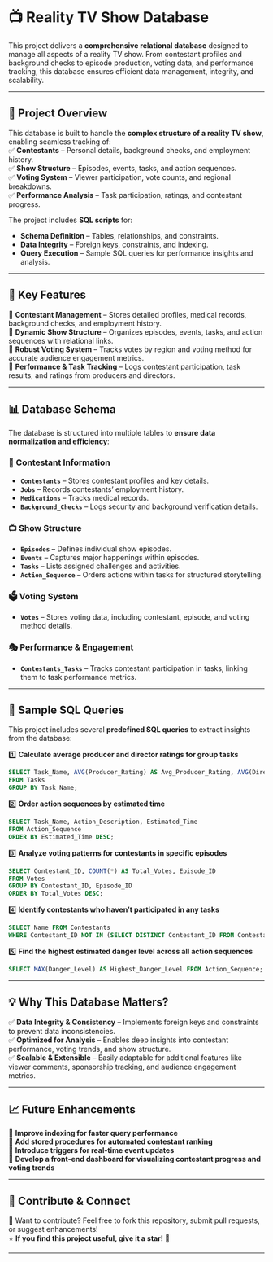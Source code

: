 # **📺 Reality TV Show Database**  

This project delivers a **comprehensive relational database** designed to manage all aspects of a reality TV show. From contestant profiles and background checks to episode production, voting data, and performance tracking, this database ensures efficient data management, integrity, and scalability.  

---

## **📌 Project Overview**  

This database is built to handle the **complex structure of a reality TV show**, enabling seamless tracking of:  
✅ **Contestants** – Personal details, background checks, and employment history.  
✅ **Show Structure** – Episodes, events, tasks, and action sequences.  
✅ **Voting System** – Viewer participation, vote counts, and regional breakdowns.  
✅ **Performance Analysis** – Task participation, ratings, and contestant progress.  

The project includes **SQL scripts** for:  
- **Schema Definition** – Tables, relationships, and constraints.  
- **Data Integrity** – Foreign keys, constraints, and indexing.  
- **Query Execution** – Sample SQL queries for performance insights and analysis.  

---

## **🚀 Key Features**  

🔹 **Contestant Management** – Stores detailed profiles, medical records, background checks, and employment history.  
🔹 **Dynamic Show Structure** – Organizes episodes, events, tasks, and action sequences with relational links.  
🔹 **Robust Voting System** – Tracks votes by region and voting method for accurate audience engagement metrics.  
🔹 **Performance & Task Tracking** – Logs contestant participation, task results, and ratings from producers and directors.  

---

## **📊 Database Schema**  

The database is structured into multiple tables to **ensure data normalization and efficiency**:  

### **📁 Contestant Information**  
- **`Contestants`** – Stores contestant profiles and key details.  
- **`Jobs`** – Records contestants’ employment history.  
- **`Medications`** – Tracks medical records.  
- **`Background_Checks`** – Logs security and background verification details.  

### **📺 Show Structure**  
- **`Episodes`** – Defines individual show episodes.  
- **`Events`** – Captures major happenings within episodes.  
- **`Tasks`** – Lists assigned challenges and activities.  
- **`Action_Sequence`** – Orders actions within tasks for structured storytelling.  

### **🗳️ Voting System**  
- **`Votes`** – Stores voting data, including contestant, episode, and voting method details.  

### **🎭 Performance & Engagement**  
- **`Contestants_Tasks`** – Tracks contestant participation in tasks, linking them to task performance metrics.  

---

## **📌 Sample SQL Queries**  

This project includes several **predefined SQL queries** to extract insights from the database:  

1️⃣ **Calculate average producer and director ratings for group tasks**  
```sql
SELECT Task_Name, AVG(Producer_Rating) AS Avg_Producer_Rating, AVG(Director_Rating) AS Avg_Director_Rating
FROM Tasks
GROUP BY Task_Name;
```  

2️⃣ **Order action sequences by estimated time**  
```sql
SELECT Task_Name, Action_Description, Estimated_Time 
FROM Action_Sequence 
ORDER BY Estimated_Time DESC;
```  

3️⃣ **Analyze voting patterns for contestants in specific episodes**  
```sql
SELECT Contestant_ID, COUNT(*) AS Total_Votes, Episode_ID 
FROM Votes 
GROUP BY Contestant_ID, Episode_ID 
ORDER BY Total_Votes DESC;
```  

4️⃣ **Identify contestants who haven’t participated in any tasks**  
```sql
SELECT Name FROM Contestants 
WHERE Contestant_ID NOT IN (SELECT DISTINCT Contestant_ID FROM Contestants_Tasks);
```  

5️⃣ **Find the highest estimated danger level across all action sequences**  
```sql
SELECT MAX(Danger_Level) AS Highest_Danger_Level FROM Action_Sequence;
```  

---

## **💡 Why This Database Matters?**  

✅ **Data Integrity & Consistency** – Implements foreign keys and constraints to prevent data inconsistencies.  
✅ **Optimized for Analysis** – Enables deep insights into contestant performance, voting trends, and show structure.  
✅ **Scalable & Extensible** – Easily adaptable for additional features like viewer comments, sponsorship tracking, and audience engagement metrics.  

---

## **📈 Future Enhancements**  

🔹 **Improve indexing for faster query performance**  
🔹 **Add stored procedures for automated contestant ranking**  
🔹 **Introduce triggers for real-time event updates**  
🔹 **Develop a front-end dashboard for visualizing contestant progress and voting trends**  

---

## **📢 Contribute & Connect**  

👋 Want to contribute? Feel free to fork this repository, submit pull requests, or suggest enhancements!  
⭐ **If you find this project useful, give it a star!** 🚀  

---
